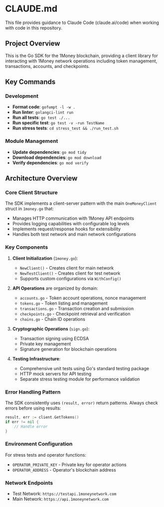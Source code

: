 # CLAUDE.md

This file provides guidance to Claude Code (claude.ai/code) when working with code in this repository.

## Project Overview

This is the Go SDK for the 1Money blockchain, providing a client library for interacting with 1Money network operations including token management, transactions, accounts, and checkpoints.

## Key Commands

### Development
- **Format code**: `gofumpt -l -w .`
- **Run linter**: `golangci-lint run`
- **Run all tests**: `go test ./...`
- **Run specific test**: `go test -v -run TestName`
- **Run stress tests**: `cd stress_test && ./run_test.sh`

### Module Management
- **Update dependencies**: `go mod tidy`
- **Download dependencies**: `go mod download`
- **Verify dependencies**: `go mod verify`

## Architecture Overview

### Core Client Structure
The SDK implements a client-server pattern with the main `OneMoneyClient` struct in `1money.go` that:
- Manages HTTP communication with 1Money API endpoints
- Provides logging capabilities with configurable log levels
- Implements request/response hooks for extensibility
- Handles both test network and main network configurations

### Key Components
1. **Client Initialization** (`1money.go`):
   - `NewClient()` - Creates client for main network
   - `NewTestClient()` - Creates client for test network
   - Supports custom configurations via `WithConfig()`

2. **API Operations** are organized by domain:
   - `accounts.go` - Token account operations, nonce management
   - `tokens.go` - Token listing and management
   - `transactions.go` - Transaction creation and submission
   - `checkpoints.go` - Checkpoint retrieval and verification
   - `chains.go` - Chain ID operations

3. **Cryptographic Operations** (`sign.go`):
   - Transaction signing using ECDSA
   - Private key management
   - Signature generation for blockchain operations

4. **Testing Infrastructure**:
   - Comprehensive unit tests using Go's standard testing package
   - HTTP mock servers for API testing
   - Separate stress testing module for performance validation

### Error Handling Pattern
The SDK consistently uses `(result, error)` return patterns. Always check errors before using results:
```go
result, err := client.GetTokens()
if err != nil {
    // Handle error
}
```

### Environment Configuration
For stress tests and operator functions:
- `OPERATOR_PRIVATE_KEY` - Private key for operator actions
- `OPERATOR_ADDRESS` - Operator's blockchain address

### Network Endpoints
- Test Network: `https://testapi.1moneynetwork.com`
- Main Network: `https://api.1moneynetwork.com`